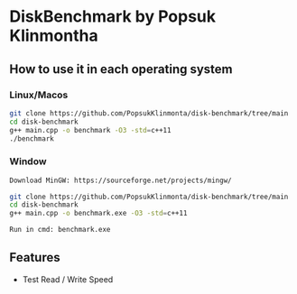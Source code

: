 # DiskBenchmark by Popsuk Klinmontha
## How to use it in each operating system

### Linux/Macos
```bash
git clone https://github.com/PopsukKlinmonta/disk-benchmark/tree/main
cd disk-benchmark
g++ main.cpp -o benchmark -O3 -std=c++11
./benchmark
```
### Window
```bash
Download MinGW: https://sourceforge.net/projects/mingw/

git clone https://github.com/PopsukKlinmonta/disk-benchmark/tree/main
cd disk-benchmark
g++ main.cpp -o benchmark.exe -O3 -std=c++11

Run in cmd: benchmark.exe
```

## Features
- Test Read / Write Speed
